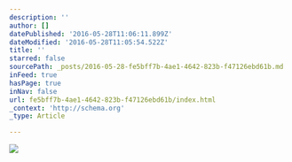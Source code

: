 ```yaml
---
description: ''
author: []
datePublished: '2016-05-28T11:06:11.899Z'
dateModified: '2016-05-28T11:05:54.522Z'
title: ''
starred: false
sourcePath: _posts/2016-05-28-fe5bff7b-4ae1-4642-823b-f47126ebd61b.md
inFeed: true
hasPage: true
inNav: false
url: fe5bff7b-4ae1-4642-823b-f47126ebd61b/index.html
_context: 'http://schema.org'
_type: Article

---
```

![](https://the-grid-user-content.s3-us-west-2.amazonaws.com/b75b0ac7-e32c-4aa5-b131-d4df8caa34b1.jpg)